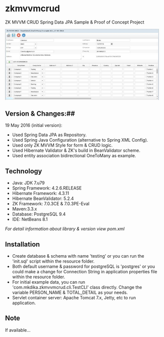# zkmvvmcrud #
ZK MVVM CRUD Spring Data JPA Sample & Proof of Concept Project

![alt text](ss1.jpg "Application Preview 1")

## Version & Changes:##
19 May 2016 (initial version):

- Used Spring Data JPA as Repository.
- Used Spring Java Configuration (alternative to Spring XML Config).
- Used only ZK MVVM Style for form & CRUD logic.
- Used Hibernate Validator & ZK's build in BeanValidator scheme.
- Used entity association bidirectional OneToMany as example.

## Technology ##
- Java: JDK 7.u79
- Spring Framework: 4.2.6.RELEASE
- Hibernate Framework: 4.3.11
- Hibernate BeanValidator: 5.2.4
- ZK Framework: 7.0.3CE & 7.0.3PE-Eval
- Maven:3.3.x
- Database: PostgreSQL 9.4
- IDE: NetBeans 8.1

_For detail information about library & version view pom.xml_

## Installation ##
- Create database & schema with name 'testing' or you can run the 'init.sql' script within the resource folder.
- Both default username & password for postgreSQL is 'postgres' or you could make a change for Connection String in application properties file within the resource folder.
- For initial example data, you can run 'com.mkdika.zkmvvmcrud.cli.TestCLI' class directly. Change the variable PERSON\_NAME & TOTAL\_DETAIL as your needs.
- Servlet container server: Apache Tomcat 7.x, Jetty, etc to run application.

## Note ##
If available...
